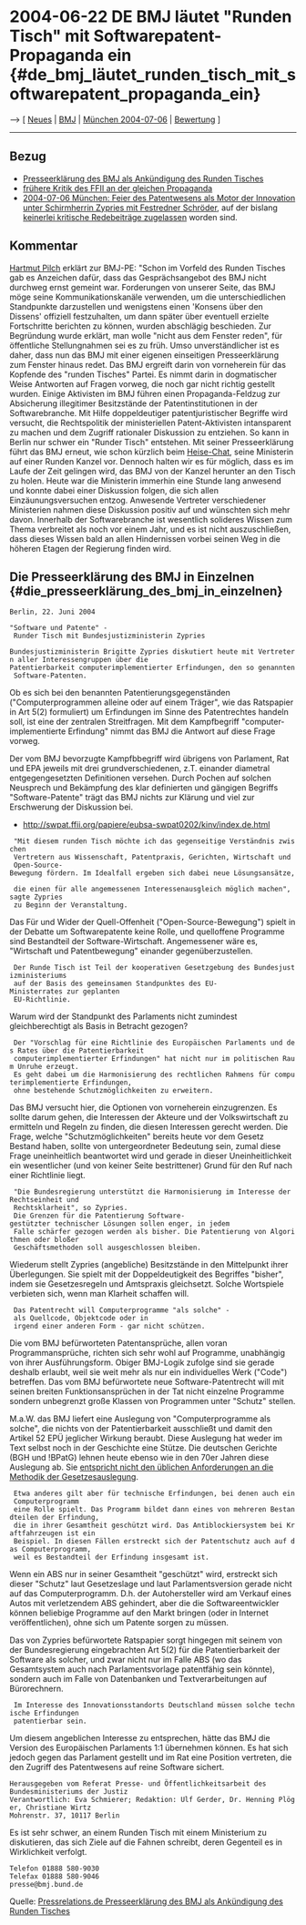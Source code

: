 # 2004-06-22 DE BMJ läutet \"Runden Tisch\" mit Softwarepatent-Propaganda ein {#de_bmj_läutet_runden_tisch_mit_softwarepatent_propaganda_ein}

\--\> \[ [ Neues](SwpatcninoDe "wikilink") \| [
BMJ](SwpatbmjDe "wikilink") \| [ München
2004-07-06](Dpma040706De "wikilink") \| [
Bewertung](BmjReview040622De "wikilink") \]

------------------------------------------------------------------------

## Bezug

-   [Presseerklärung des BMJ als Ankündigung des Runden
    Tisches](http://www.pressrelations.de/index.cfm?start_url=http%3A//www.pressrelations.de/search/release.cfm%3Fr%3D159661%26style%3D "wikilink")
-   [frühere Kritik des FFII an der gleichen
    Propaganda](http://swpat.ffii.org/papiere/europarl0309/bmj030926/ "wikilink")
-   [ 2004-07-06 München: Feier des Patentwesens als Motor der
    Innovation unter Schirmherrin Zypries mit Festredner
    Schröder](Dpma040706De "wikilink"), auf der bislang [ keinerlei
    kritische Redebeiträge zugelassen](LtrDiane040615De "wikilink")
    worden sind.

## Kommentar

[ Hartmut Pilch](HartmutPilchDe "wikilink") erklärt zur BMJ-PE: \"Schon
im Vorfeld des Runden Tisches gab es Anzeichen dafür, dass das
Gesprächsangebot des BMJ nicht durchweg ernst gemeint war. Forderungen
von unserer Seite, das BMJ möge seine Kommunikationskanäle verwenden, um
die unterschiedlichen Standpunkte darzustellen und wenigstens einen
\'Konsens über den Dissens\' offiziell festzuhalten, um dann später über
eventuell erzielte Fortschritte berichten zu können, wurden abschlägig
beschieden. Zur Begründung wurde erklärt, man wolle \"nicht aus dem
Fenster reden\", für öffentliche Stellungnahmen sei es zu früh. Umso
unverständlicher ist es daher, dass nun das BMJ mit einer eigenen
einseitigen Presseerklärung zum Fenster hinaus redet. Das BMJ ergreift
darin von vorneherein für das Kopfende des \"runden Tisches\" Partei. Es
nimmt darin in dogmatischer Weise Antworten auf Fragen vorweg, die noch
gar nicht richtig gestellt wurden. Einige Aktivisten im BMJ führen einen
Propaganda-Feldzug zur Absicherung illegitimer Besitzstände der
Patentinstitutionen in der Softwarebranche. Mit Hilfe doppeldeutiger
patentjuristischer Begriffe wird versucht, die Rechtspolitik der
ministeriellen Patent-Aktivisten intansparent zu machen und dem Zugriff
rationaler Diskussion zu entziehen. So kann in Berlin nur schwer ein
\"Runder Tisch\" entstehen. Mit seiner Presseerklärung führt das BMJ
erneut, wie schon kürzlich beim [
Heise-Chat](HeiseZypries040528De "wikilink"), seine Ministerin auf einer
Runden Kanzel vor. Dennoch halten wir es für möglich, dass es im Laufe
der Zeit gelingen wird, das BMJ von der Kanzel herunter an den Tisch zu
holen. Heute war die Ministerin immerhin eine Stunde lang anwesend und
konnte dabei einer Diskussion folgen, die sich allen
Einzäunungsversuchen entzog. Anwesende Vertreter verschiedener
Ministerien nahmen diese Diskussion positiv auf und wünschten sich mehr
davon. Innerhalb der Softwarebranche ist wesentlich solideres Wissen zum
Thema verbreitet als noch vor einem Jahr, und es ist nicht
auszuschließen, dass dieses Wissen bald an allen Hindernissen vorbei
seinen Weg in die höheren Etagen der Regierung finden wird.

## Die Presseerklärung des BMJ in Einzelnen {#die_presseerklärung_des_bmj_in_einzelnen}

`Berlin, 22. Juni 2004`

`"Software und Patente" - Runder Tisch mit Bundesjustizministerin Zypries`

`Bundesjustizministerin Brigitte Zypries diskutiert heute mit Vertretern aller Interessengruppen über die`\
`Patentierbarkeit computerimplementierter Erfindungen, den so genannten Software-Patenten. `

Ob es sich bei den benannten Patentierungsgegenständen
(\"Computerprogrammen alleine oder auf einem Träger\", wie das
Ratspapier in Art 5(2) formuliert) um Erfindungen im Sinne des
Patentrechtes handeln soll, ist eine der zentralen Streitfragen. Mit dem
Kampfbegriff \"computer-implementierte Erfindung\" nimmt das BMJ die
Antwort auf diese Frage vorweg.

Der vom BMJ bevorzugte Kampfbbegriff wird übrigens von Parlament, Rat
und EPA jeweils mit drei grundverschiedenen, z.T. einander diametral
entgegengesetzten Definitionen versehen. Durch Pochen auf solchen
Neusprech und Bekämpfung des klar definierten und gängigen Begriffs
\"Software-Patente\" trägt das BMJ nichts zur Klärung und viel zur
Erschwerung der Diskussion bei.

-   <http://swpat.ffii.org/papiere/eubsa-swpat0202/kinv/index.de.html>

` "Mit diesem runden Tisch möchte ich das gegenseitige Verständnis zwischen `\
` Vertretern aus Wissenschaft, Patentpraxis, Gerichten, Wirtschaft und `\
` Open-Source-Bewegung fördern. Im Idealfall ergeben sich dabei neue Lösungsansätze, `\
` die einen für alle angemessenen Interessenausgleich möglich machen", sagte Zypries `\
` zu Beginn der Veranstaltung.`

Das Für und Wider der Quell-Offenheit (\"Open-Source-Bewegung\") spielt
in der Debatte um Softwarepatente keine Rolle, und quelloffene Programme
sind Bestandteil der Software-Wirtschaft. Angemessener wäre es,
\"Wirtschaft und Patentbewegung\" einander gegenüberzustellen.

` Der Runde Tisch ist Teil der kooperativen Gesetzgebung des Bundesjustizministeriums `\
` auf der Basis des gemeinsamen Standpunktes des EU-Ministerrates zur geplanten `\
` EU-Richtlinie. `

Warum wird der Standpunkt des Parlaments nicht zumindest
gleichberechtigt als Basis in Betracht gezogen?

` Der "Vorschlag für eine Richtlinie des Europäischen Parlaments und des Rates über die Patentierbarkeit `\
` computerimplementierter Erfindungen" hat nicht nur im politischen Raum Unruhe erzeugt. `\
` Es geht dabei um die Harmonisierung des rechtlichen Rahmens für computerimplementierte Erfindungen, `\
` ohne bestehende Schutzmöglichkeiten zu erweitern. `

Das BMJ versucht hier, die Optionen von vorneherein einzugrenzen. Es
sollte darum gehen, die Interessen der Akteure und der Volkswirtschaft
zu ermitteln und Regeln zu finden, die diesen Interessen gerecht werden.
Die Frage, welche \"Schutzmöglichkeiten\" bereits heute vor dem Gesetz
Bestand haben, sollte von untergeordneter Bedeutung sein, zumal diese
Frage uneinheitlich beantwortet wird und gerade in dieser
Uneinheitlichkeit ein wesentlicher (und von keiner Seite bestrittener)
Grund für den Ruf nach einer Richtlinie liegt.

` "Die Bundesregierung unterstützt die Harmonisierung im Interesse der Rechtseinheit und `\
` Rechtsklarheit", so Zypries. `\
` Die Grenzen für die Patentierung Software-gestützter technischer Lösungen sollen enger, in jedem `\
` Falle schärfer gezogen werden als bisher. Die Patentierung von Algorithmen oder bloßer `\
` Geschäftsmethoden soll ausgeschlossen bleiben. `

Wiederum stellt Zypries (angebliche) Besitzstände in den Mittelpunkt
ihrer Überlegungen. Sie spielt mit der Doppeldeutigkeit des Begriffes
\"bisher\", indem sie Gesetzesregeln und Amtspraxis gleichsetzt. Solche
Wortspiele verbieten sich, wenn man Klarheit schaffen will.

` Das Patentrecht will Computerprogramme "als solche" - als Quellcode, Objektcode oder in `\
` irgend einer anderen Form - gar nicht schützen. `

Die vom BMJ befürworteten Patentansprüche, allen voran
Programmansprüche, richten sich sehr wohl auf Programme, unabhängig von
ihrer Ausführungsform. Obiger BMJ-Logik zufolge sind sie gerade deshalb
erlaubt, weil sie weit mehr als nur ein individuelles Werk (\"Code\")
betreffen. Das vom BMJ befürwortete neue Software-Patentrecht will mit
seinen breiten Funktionsansprüchen in der Tat nicht einzelne Programme
sondern unbegrenzt große Klassen von Programmen unter \"Schutz\"
stellen.

M.a.W. das BMJ liefert eine Auslegung von \"Computerprogramme als
solche\", die nichts von der Patentierbarkeit ausschließt und damit den
Artikel 52 EPÜ jeglicher Wirkung beraubt. Diese Auslegung hat weder im
Text selbst noch in der Geschichte eine Stütze. Die deutschen Gerichte
(BGH und !BPatG) lehnen heute ebenso wie in den 70er Jahren diese
Auslegung ab. Sie [entspricht nicht den üblichen Anforderungen an die
Methodik der
Gesetzesauslegung](http://swpat.ffii.org/analyse/epue52/exeg/ "wikilink").

` Etwa anderes gilt aber für technische Erfindungen, bei denen auch ein Computerprogramm `\
` eine Rolle spielt. Das Programm bildet dann eines von mehreren Bestandteilen der Erfindung, `\
` die in ihrer Gesamtheit geschützt wird. Das Antiblockiersystem bei Kraftfahrzeugen ist ein `\
` Beispiel. In diesen Fällen erstreckt sich der Patentschutz auch auf das Computerprogramm, `\
` weil es Bestandteil der Erfindung insgesamt ist. `

Wenn ein ABS nur in seiner Gesamtheit \"geschützt\" wird, erstreckt sich
dieser \"Schutz\" laut Gesetzeslage und laut Parlamentsversion gerade
nicht auf das Computerprogramm. D.h. der Autohersteller wird am Verkauf
eines Autos mit verletzendem ABS gehindert, aber die die
Softwareentwickler können beliebige Programme auf den Markt bringen
(oder in Internet veröffentlichen), ohne sich um Patente sorgen zu
müssen.

Das von Zypries befürwortete Ratspapier sorgt hingegen mit seinem von
der Bundesregierung eingebrachten Art 5(2) für die Patentierbarkeit der
Software als solcher, und zwar nicht nur im Falle ABS (wo das
Gesamtsystem auch nach Parlamentsvorlage patentfähig sein könnte),
sondern auch im Falle von Datenbanken und Textverarbeitungen auf
Bürorechnern.

` Im Interesse des Innovationsstandorts Deutschland müssen solche technische Erfindungen `\
` patentierbar sein.`

Um diesem angeblichen Interesse zu entsprechen, hätte das BMJ die
Version des Europäischen Parlaments 1:1 übernehmen können. Es hat sich
jedoch gegen das Parlament gestellt und im Rat eine Position vertreten,
die den Zugriff des Patentwesens auf reine Software sichert.

`Herausgegeben vom Referat Presse- und Öffentlichkeitsarbeit des`\
`Bundesministeriums der Justiz`\
`Verantwortlich: Eva Schmierer; Redaktion: Ulf Gerder, Dr. Henning Plöger, Christiane Wirtz`\
`Mohrenstr. 37, 10117 Berlin`

Es ist sehr schwer, an einem Runden Tisch mit einem Ministerium zu
diskutieren, das sich Ziele auf die Fahnen schreibt, deren Gegenteil es
in Wirklichkeit verfolgt.

`Telefon 01888 580-9030`\
`Telefax 01888 580-9046`\
`presse@bmj.bund.de `

Quelle: [Pressrelations.de Presseerklärung des BMJ als Ankündigung des
Runden
Tisches](http://www.pressrelations.de/index.cfm?start_url=http%3A//www.pressrelations.de/search/release.cfm%3Fr%3D159661%26style%3D "wikilink")
